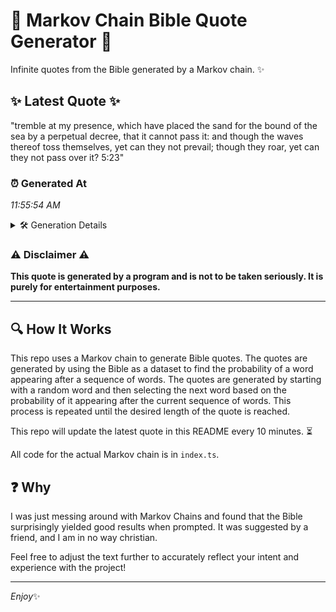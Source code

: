 # 📖 Markov Chain Bible Quote Generator 📖

Infinite quotes from the Bible generated by a Markov chain. ✨

## ✨ Latest Quote ✨
"tremble at my presence, which have placed the sand for the bound of the sea by a perpetual decree, that it cannot pass it: and though the waves thereof toss themselves, yet can they not prevail; though they roar, yet can they not pass over it? 5:23"

### ⏰ Generated At
*11:55:54 AM*

<details>
    <summary>🛠️ Generation Details</summary>
    <p>
        <strong>🌱 Seed:</strong> tremble<br>
        <strong>🔄 Iterations:</strong> 46<br>
        <strong>📜 Context History:</strong><br>[ tremble ]: at<br>[ tremble, at ]: my<br>[ tremble, at, my ]: presence,<br>[ tremble, at, my, presence, ]: which<br>[ tremble, at, my, presence,, which ]: have<br>[ tremble, at, my, presence,, which, have ]: placed<br>[ at, my, presence,, which, have, placed ]: the<br>[ my, presence,, which, have, placed, the ]: sand<br>[ presence,, which, have, placed, the, sand ]: for<br>[ which, have, placed, the, sand, for ]: the<br>[ have, placed, the, sand, for, the ]: bound<br>[ placed, the, sand, for, the, bound ]: of<br>[ the, sand, for, the, bound, of ]: the<br>[ sand, for, the, bound, of, the ]: sea<br>[ for, the, bound, of, the, sea ]: by<br>[ the, bound, of, the, sea, by ]: a<br>[ bound, of, the, sea, by, a ]: perpetual<br>[ of, the, sea, by, a, perpetual ]: decree,<br>[ the, sea, by, a, perpetual, decree, ]: that<br>[ sea, by, a, perpetual, decree,, that ]: it<br>[ by, a, perpetual, decree,, that, it ]: cannot<br>[ a, perpetual, decree,, that, it, cannot ]: pass<br>[ perpetual, decree,, that, it, cannot, pass ]: it:<br>[ decree,, that, it, cannot, pass, it: ]: and<br>[ that, it, cannot, pass, it:, and ]: though<br>[ it, cannot, pass, it:, and, though ]: the<br>[ cannot, pass, it:, and, though, the ]: waves<br>[ pass, it:, and, though, the, waves ]: thereof<br>[ it:, and, though, the, waves, thereof ]: toss<br>[ and, though, the, waves, thereof, toss ]: themselves,<br>[ though, the, waves, thereof, toss, themselves, ]: yet<br>[ the, waves, thereof, toss, themselves,, yet ]: can<br>[ waves, thereof, toss, themselves,, yet, can ]: they<br>[ thereof, toss, themselves,, yet, can, they ]: not<br>[ toss, themselves,, yet, can, they, not ]: prevail;<br>[ themselves,, yet, can, they, not, prevail; ]: though<br>[ yet, can, they, not, prevail;, though ]: they<br>[ can, they, not, prevail;, though, they ]: roar,<br>[ they, not, prevail;, though, they, roar, ]: yet<br>[ not, prevail;, though, they, roar,, yet ]: can<br>[ prevail;, though, they, roar,, yet, can ]: they<br>[ though, they, roar,, yet, can, they ]: not<br>[ they, roar,, yet, can, they, not ]: pass<br>[ roar,, yet, can, they, not, pass ]: over<br>[ yet, can, they, not, pass, over ]: it?<br>[ can, they, not, pass, over, it? ]: 5:23<br>
    </p>
</details>

### ⚠️ Disclaimer ⚠️
**This quote is generated by a program and is not to be taken seriously. It is purely for entertainment purposes.**

---

## 🔍 How It Works

This repo uses a Markov chain to generate Bible quotes. The quotes are generated by using the Bible as a dataset to find the probability of a word appearing after a sequence of words. The quotes are generated by starting with a random word and then selecting the next word based on the probability of it appearing after the current sequence of words. This process is repeated until the desired length of the quote is reached.

This repo will update the latest quote in this README every 10 minutes. ⏳

All code for the actual Markov chain is in `index.ts`.

## ❓ Why

I was just messing around with Markov Chains and found that the Bible surprisingly yielded good results when prompted. 
It was suggested by a friend, and I am in no way christian.

Feel free to adjust the text further to accurately reflect your intent and experience with the project!

---

*Enjoy*✨
